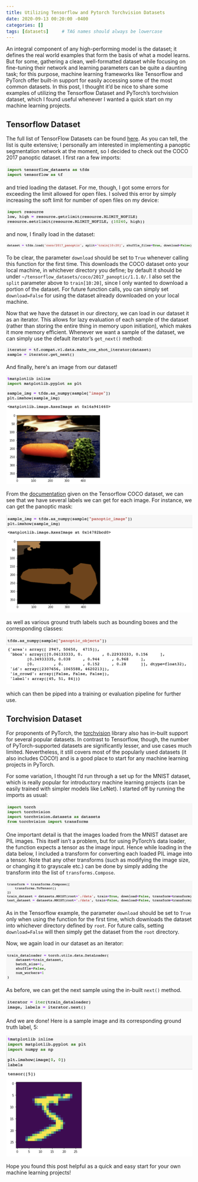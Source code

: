 ```yaml
---
title: Utilizing Tensorflow and Pytorch Torchvision Datasets
date: 2020-09-13 00:20:00 -0400
categories: []
tags: [datasets]     # TAG names should always be lowercase
---
```


An integral component of any high-performing model is the dataset; it defines the real world examples that form the basis of what a model learns. But for some, gathering a clean, well-formatted dataset while focusing on fine-tuning their network and learning parameters can be quite a daunting task; for this purpose, machine learning frameworks like Tensorflow and PyTorch offer built-in support for easily accessing some of the most common datasets. In this post, I thought it’d be nice to share some examples of utilizing the Tensorflow Dataset and PyTorch’s torchvision dataset, which I found useful whenever I wanted a quick start on my machine learning projects.

## Tensorflow Dataset

The full list of TensorFlow Datasets can be found [here](https://www.tensorflow.org/datasets/catalog/overview). As you can tell, the list is quite extensive; I personally am interested in implementing a panoptic segmentation network at the moment, so I decided to check out the COCO 2017 panoptic dataset. I first ran a few imports:

![tf imports](/assets/datasets/tf_imports.png)

and tried loading the dataset. For me, though, I got some errors for exceeding the limit allowed for open files. I solved this error by simply increasing the soft limit for number of open files on my device:

![tf file lim](/assets/datasets/tf_file_lim.png)

and now, I finally load in the dataset:

![tf load](/assets/datasets/tf_load.png)

To be clear, the parameter `download` should be set to `True` whenever calling this function for the first time. This downloads the COCO dataset onto your local machine, in whichever directory you define; by default it should be under `~/tensorflow_datasets/coco/2017_panoptic/1.1.0/`. I also set the `split` parameter above to `train[10:20]`, since I only wanted to download a portion of the dataset. For future function calls, you can simply set `download=False` for using the dataset already downloaded on your local machine.

Now that we have the dataset in our directory, we can load in our dataset it as an iterator. This allows for lazy evaluation of each sample of the dataset (rather than storing the entire thing in memory upon initiation), which makes it more memory efficient. Whenever we want a sample of the dataset, we can simply use the default iterator’s `get_next()` method:

![tf iter](/assets/datasets/tf_iter.png)

And finally, here's an image from our dataset!

![tf image](/assets/datasets/tf_image.png)

From the [documentation](https://www.tensorflow.org/datasets/catalog/coco) given on the Tensorflow COCO dataset, we can see that we have several labels we can get for each image. For instance, we can get the panoptic mask:

![tf mask](/assets/datasets/tf_mask.png)

as well as various ground truth labels such as bounding boxes and the corresponding classes:

![tf label](/assets/datasets/tf_label.png)

which can then be piped into a training or evaluation pipeline for further use.

## Torchvision Dataset

For proponents of PyTorch, the [torchvision](https://pytorch.org/docs/stable/torchvision/datasets.html) library also has in-built support for several popular datasets. In contrast to Tensorflow, though, the number of PyTorch-supported datasets are significantly lesser, and use cases much limited. Nevertheless, it still covers most of the popularly used datasets (it also includes COCO!) and is a good place to start for any machine learning projects in PyTorch.

For some variation, I thought I’d run through a set up for the MNIST dataset, which is really popular for introductory machine learning projects (can be easily trained with simpler models like LeNet). I started off by running the imports as usual:

![pt imports](/assets/datasets/pt_imports.png)

One important detail is that the images loaded from the MNIST dataset are PIL images. This itself isn’t a problem, but for using PyTorch’s data loader, the function expects a tensor as the image input. Hence while loading in the data below, I included a transform for converting each loaded PIL image into a tensor. Note that any other transforms (such as modifying the image size, or changing it to grayscale etc.) can be done by simply adding the transform into the list of `transforms.Compose`.

![pt download](/assets/datasets/pt_download.png)

As in the Tensorflow example, the parameter `download` should be set to `True` only when using the function for the first time, which downloads the dataset into whichever directory defined by `root`. For future calls, setting `download=False` will then simply get the dataset from the `root` directory.

Now, we again load in our dataset as an iterator:

![pt load](/assets/datasets/pt_load.png)

As before, we can get the next sample using the in-built `next()` method.

![pt iter](/assets/datasets/pt_iter.png)

And we are done! Here is a sample image and its corresponding ground truth label, 5:

![pt sample](/assets/datasets/pt_sample.png)

Hope you found this post helpful as a quick and easy start for your own machine learning projects!